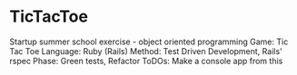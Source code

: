 TicTacToe
=========

Startup summer school exercise - object oriented programming
Game: Tic Tac Toe
Language: Ruby (Rails)
Method: Test Driven Development, Rails' rspec
Phase: Green tests, Refactor
ToDOs: Make a console app from this
